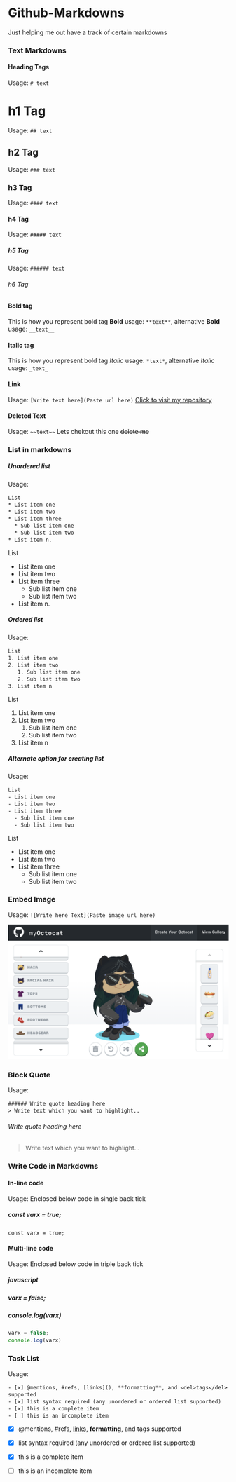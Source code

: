 # Github-Markdowns
Just helping me out have a track of certain markdowns

### Text Markdowns

#### Heading Tags

Usage: 
`# text`
# h1 Tag

Usage: 
`## text`
## h2 Tag

Usage: 
`### text`
### h3 Tag

Usage: 
`#### text`
#### h4 Tag

Usage: 
`##### text`
##### h5 Tag

Usage:
`###### text`
###### h6 Tag

#### Bold tag
This is how you represent bold tag **Bold** usage: `**text**`, alternative __Bold__ usage: `__text__`

#### Italic tag
This is how you represent bold tag *Italic* usage: `*text*`, alternative _Italic_ usage: `_text_`

#### Link
Usage: 
`[Write text here](Paste url here)`
[Click to visit my repository](https://github.com/Ashwary-Jharbade)

#### Deleted Text
Usage: 
`~~text~~`
Lets chekout this one ~~delete me~~

### List in markdowns

##### Unordered list

Usage:
```
List
* List item one
* List item two
* List item three
  * Sub list item one
  * Sub list item two
* List item n.
```

List
* List item one
* List item two
* List item three
  * Sub list item one
  * Sub list item two
* List item n.

##### Ordered list

Usage:
```
List
1. List item one
2. List item two
   1. Sub list item one
   2. Sub list item two
3. List item n
```

List
1. List item one
2. List item two
   1. Sub list item one
   2. Sub list item two
3. List item n

##### Alternate option for creating list

Usage:
```
List
- List item one
- List item two
- List item three
  - Sub list item one
  - Sub list item two
```
List
- List item one
- List item two
- List item three
  - Sub list item one
  - Sub list item two

### Embed Image
Usage:
`![Write here Text](Paste image url here)`

![Octo Standards](https://github.com/Ashwary-Jharbade/hello-world/blob/master/images/create-octocat.png)

### Block Quote

Usage:
```
###### Write quote heading here
> Write text which you want to highlight..
```

###### Write quote heading here
> Write text which you want to highlight...

### Write Code in Markdowns

####  In-line code

Usage:
Enclosed below code in single back tick
##### const varx = true;

`const varx = true;`

#### Multi-line code

Usage:
Enclosed below code in triple back tick
##### javascript
##### varx = false;
##### console.log(varx)

```javascript
varx = false;
console.log(varx)
```

### Task List

Usage:
```
- [x] @mentions, #refs, [links](), **formatting**, and <del>tags</del> supported
- [x] list syntax required (any unordered or ordered list supported)
- [x] this is a complete item
- [ ] this is an incomplete item
```

- [x] @mentions, #refs, [links](), **formatting**, and <del>tags</del> supported
- [x] list syntax required (any unordered or ordered list supported)
- [x] this is a complete item
- [ ] this is an incomplete item


